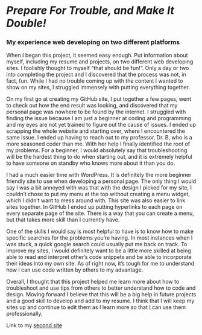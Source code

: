 # *Prepare For Trouble, and Make It Double!*

### My experience web developing on two different platforms 

  When I began this project, it seemed easy enough. Put information about myself, including my resume and projects, on two different web developing sites. I foolishly thought to myself “that should be fun!”. Only a day or two into completing the project and I discovered that the process was not, in fact, fun. While I had no trouble coming up with the content I wanted to show on my sites, I struggled immensely with putting everything together.<br>

  On my first go at creating my GitHub site, I put together a few pages, went to check out how the end result was looking, and discovered that my personal page was nowhere to be found by the internet. I struggled with finding the issue because I am just a beginner at coding and programming and my eyes are not yet trained to figure out the cause of issues. I ended up scrapping the whole website and starting over, where I encountered the same issue. I ended up having to reach out to my professor, Dr. B, who is a more seasoned coder than me. With her help I finally identified the root of my problems. For a beginner, I would absolutely say that troubleshooting will be the hardest thing to do when starting out, and it is extremely helpful to have someone on standby who knows more about it than you do.<br>

  I had a much easier time with WordPress. It is definitely the more beginner friendly site to use when developing a personal page. The only thing I would say I was a bit annoyed with was that with the design I picked for my site, I couldn’t chose to put my menu at the top without creating a menu widget, which I didn’t want to mess around with. This site was also easier to link sites together. In GitHub I ended up putting hyperlinks to each page on every separate page of the site. There is a way that you can create a menu, but that takes more skill than I currently have.<br>

One of the skills I would say is most helpful to have is to know how to make specific searches for the problems you’re having. In most instances when I was stuck, a quick google search could usually put me back on track. To improve my sites, I would definitely want to be a little more skilled at being able to read and interpret other’s code snippets and be able to incorporate their ideas into my own site. As of right now, it’s tough for me to understand how I can use code written by others to my advantage.<br>

  Overall, I thought that this project helped me learn more about how to troubleshoot and use tips from others to better understand how to code and design. Moving forward I believe that this will be a big help in future projects and a good skill to develop and add to my resume. I think that I will keep my sites up and continue to edit them as I learn more so that I can use them professionally.<br>
  
Link to my [second site](htpps://sites.psu.edu/natalyamyerspersonal/)
